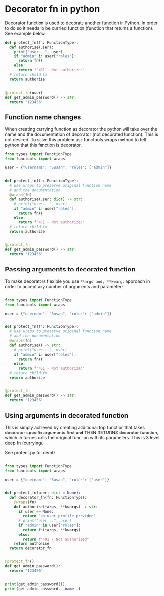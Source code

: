 # Decorator fn in python

Decorator function is used to decorate another function in Python. In order to do so it needs to be curried function (function that returns a function). See example below.

```python
def protect_fn(fn: FunctionType):
  def authorise(user):
    print("user...", user)
    if "admin" in user["roles"]:
      return fn()
    else:
      return f"401 - Not authorized"
  # return child fm
  return authorise


@protect_fn(user)
def get_admin_password() -> str:
  return "123456"

```

## Function name changes

When creating currying function as decorator the python will take over the name and the documentation of decorator (not decorated function). This is not desired. To solve this problem use functools.wraps method to tell python that this function is decorator.

```python
from types import FunctionType
from functools import wraps

user = {"username": "Susan", "roles": ["admin"]}


def protect_fn(fn: FunctionType):
  # use wraps to preserve original function name
  # and the documentation
  @wraps(fn)
  def authorise(user: dict) -> str:
    # print("user...", user)
    if "admin" in user["roles"]:
      return fn()
    else:
      return f"401 - Not authorized"
  # return child fm
  return authorise


@protect_fn
def get_admin_password() -> str:
  return "123456"

```

## Passing arguments to decorated function

To make decorators flexible you use `**args and, **kwargs` approach in order to accept any number of arguments and parameters.

```python

from types import FunctionType
from functools import wraps

user = {"username": "Susan", "roles": ["admin"]}


def protect_fn(fn: FunctionType):
  # use wraps to preserve original function name
  # and the documentation
  @wraps(fn)
  def authorise() -> str:
    # print("user...", user)
    if "admin" in user["roles"]:
      return fn()
    else:
      return f"401 - Not authorized"
  # return child fm
  return authorise


@protect_fn
def get_admin_password() -> str:
  return "123456"

```

## Using arguments in decorated function

This is simply achieved by creating additional top function that takes decorator specific arguments first and THEN RETURNS decorator function, which in turnes calls the original function with its parameters. This is 3 level deep fn (currying).

See protect.py for dem0

```python

from types import FunctionType
from functools import wraps

user = {"username": "Susan", "roles": ["user"]}


def protect_fn(user: dict = None):
  def decorator_fn(fn: FunctionType):
    @wraps(fn)
    def authorise(*args, **kwargs) -> str:
      if user == None:
        return "No user profile provided"
      # print("user...", user)
      if "admin" in user["roles"]:
        return fn(*args, **kwargs)
      else:
        return f"401 - Not authorized"
    return authorise
  return decorator_fn


@protect_fn()
def get_admin_password():
  return "123456"


print(get_admin_password())
print(get_admin_password.__name__)

```
